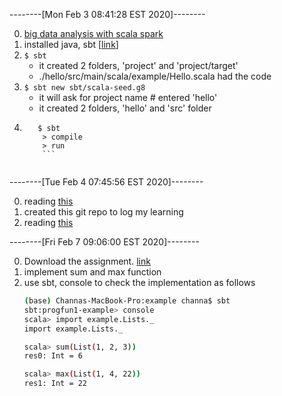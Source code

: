 --------[Mon Feb  3 08:41:28 EST 2020]--------

0.  [big data analysis with scala spark](https://www.coursera.org/learn/scala-spark-big-data/home/welcome)  
1.  installed java, sbt [[link](https://www.coursera.org/learn/scala-spark-big-data/supplement/PH9r4/tools-setup)]  
2.  ```$ sbt```  
	 - it created 2 folders, 'project' and 'project/target'  
	 - ./hello/src/main/scala/example/Hello.scala had the code  
3.  ```$ sbt new sbt/scala-seed.g8 ```  
	 - it will ask for project name 									# entered 'hello'  
	 - it created 2 folders, 'hello' and 'src' folder   
4.  ```$ cd hello  
	   $ sbt  
	   	> compile  
	   	> run
	   	```  
  
--------[Tue Feb  4 07:45:56 EST 2020]--------  
  
0.  reading [this](https://www.scala-sbt.org/release/docs/Setup.html)    
1.  created this git repo to log my learning  
2.  reading [this](https://www.coursera.org/learn/scala-spark-big-data/supplement/817lQ/sbt-tutorial)  

--------[Fri Feb  7 09:06:00 EST 2020]--------

0.  Download the assignment. [link](https://www.coursera.org/learn/scala-spark-big-data/programming/I6L8m/example)  
1.  implement sum and max function
2.  use sbt, console to check the implementation as follows 
	```bash
	(base) Channas-MacBook-Pro:example channa$ sbt
	sbt:progfun1-example> console
	scala> import example.Lists._
	import example.Lists._

	scala> sum(List(1, 2, 3))
	res0: Int = 6

	scala> max(List(1, 4, 22))
	res1: Int = 22

	```